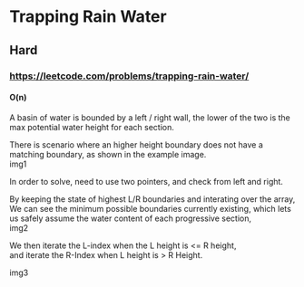 # Trapping Rain Water
## Hard
### https://leetcode.com/problems/trapping-rain-water/
#### O(n)

A basin of water is bounded by a left / right wall, the lower of the two is the max potential water height for each section.  


There is scenario where an higher height boundary does not have a matching boundary, as shown in the example image.  
img1  

In order to solve, need to use two pointers, and check from left and right.  

By keeping the state of highest L/R boundaries and interating over the array,  
We can see the minimum possible boundaries currently existing, which lets us safely assume the water content of each progressive section,  
img2

We then iterate the L-index when the L height is <= R height,  
and iterate the R-Index when L height is > R Height.  

img3

